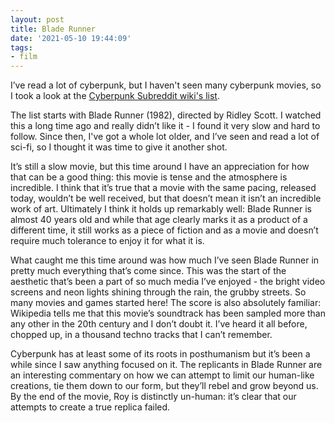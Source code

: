 ```yaml
---
layout: post
title: Blade Runner
date: '2021-05-10 19:44:09'
tags:
- film
---
```


I’ve read a lot of cyberpunk, but I haven't seen many cyberpunk movies, so I took a look at the [Cyberpunk Subreddit wiki's list](https://www.reddit.com/r/Cyberpunk/wiki/movies).

The list starts with Blade Runner (1982), directed by Ridley Scott. I watched this a long time ago and really didn’t like it - I found it very slow and hard to follow. Since then, I've got a whole lot older, and I’ve seen and read a lot of sci-fi, so I thought it was time to give it another shot.

It’s still a slow movie, but this time around I have an appreciation for how that can be a good thing: this movie is tense and the atmosphere is incredible. I think that it’s true that a movie with the same pacing, released today, wouldn’t be well received, but that doesn’t mean it isn’t an incredible work of art. Ultimately I think it holds up remarkably well: Blade Runner is almost 40 years old and while that age clearly marks it as a product of a different time, it still works as a piece of fiction and as a movie and doesn’t require much tolerance to enjoy it for what it is.

What caught me this time around was how much I’ve seen Blade Runner in pretty much everything that’s come since. This was the start of the aesthetic that’s been a part of so much media I’ve enjoyed - the bright video screens and neon lights shining through the rain, the grubby streets. So many movies and games started here! The score is also absolutely familiar: Wikipedia tells me that this movie’s soundtrack has been sampled more than any other in the 20th century and I don’t doubt it. I’ve heard it all before, chopped up, in a thousand techno tracks that I can’t remember.

Cyberpunk has at least some of its roots in posthumanism but it’s been a while since I saw anything focused on it. The replicants in Blade Runner are an interesting commentary on how we can attempt to limit our human-like creations, tie them down to our form, but they’ll rebel and grow beyond us. By the end of the movie, Roy is distinctly un-human: it’s clear that our attempts to create a true replica failed.

